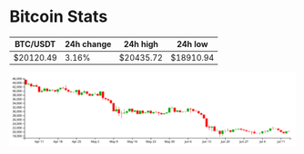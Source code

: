 # Bitcoin Stats

BTC/USDT|24h change|24h high|24h low|
|---|---|---|---|
|$20120.49|3.16%|$20435.72|$18910.94|

<img src="./chart.svg">
